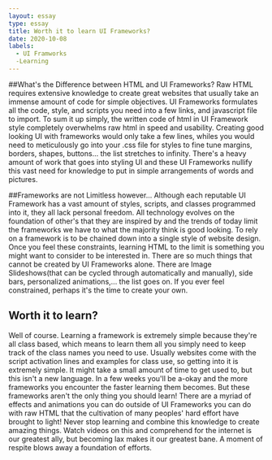 ```yaml
---
layout: essay
type: essay
title: Worth it to learn UI Frameworks?
date: 2020-10-08
labels:
  - UI Framworks
  -Learning
---
```

##What's the Difference between HTML and UI Frameworks?
Raw HTML requires extensive knowledge to create great websites that usually take an immense amount of code for simple objectives. UI Frameworks formulates all the code, style, and scripts you need into a few links, and javascript file to import. To sum it up simply, the written code of html in UI Framework style completely overwhelms raw html in speed and usability. Creating good looking UI with frameworks would only take a few lines, whiles you would need to meticulously go into your .css file for styles to fine tune margins, borders, shapes, buttons... the list stretches to infinity. There's a heavy amount of work that goes into styling UI and these UI Frameworks nullify this vast need for knowledge to put in simple arrangements of words and pictures.

##Frameworks are not Limitless however...
Although each reputable UI Framework has a vast amount of styles, scripts, and classes programmed into it, they all lack personal freedom. All technology evolves on the foundation of other's that they are inspired by and the trends of today limit the frameworks we have to what the majority think is good looking. To rely on a framework is to be chained down into a single style of website design. Once you feel these constraints, learning HTML to the limit is something you might want to consider to be interested in. There are so much things that cannot be created by UI Frameworks alone. There are Image Slideshows(that can be cycled through automatically and manually), side bars, personalized animations,... the list goes on. If you ever feel constrained, perhaps it's the time to create your own.

## Worth it to learn?
Well of course. Learning a framework is extremely simple because they're all class based, which means to learn them all you simply need to keep track of the class names you need to use. Usually websites come with the script activation lines and examples for class use, so getting into it is extremely simple. It might take a small amount of time to get used to, but this isn't a new language. In a few weeks you'll be a-okay and the more frameworks you encounter the faster learning them becomes. But these frameworks aren't the only thing you should learn! There are a myriad of effects and animations you can do outside of UI Frameworks you can do with raw HTML that the cultivation of many peoples' hard effort have brought to light! Never stop learning and combine this knowledge to create amazing things. Watch videos on this and comprehend for the internet is our greatest ally, but becoming lax makes it our greatest bane. A moment of respite blows away a foundation of efforts.
